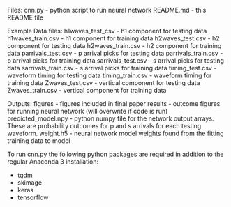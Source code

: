 
Files:
cnn.py - python script to run neural network
README.md - this README file

Example Data files:
h1waves_test_csv - h1 component for testing data
h1waves_train.csv - h1 component for training data
h2waves_test.csv - h2 component for testing data
h2waves_train.csv - h2 component for training data
parrivals_test.csv - p arrival picks for testing data
parrivals_train.csv - p arrival picks for training data
sarrivals_test.csv - s arrival picks for testing data
sarrivals_train.csv - s arrival picks for training data
timing_test.csv - waveform timing for testing data
timing_train.csv - waveform timing for training data
Zwaves_test.csv - vertical component for testing data
Zwaves_train.csv - vertical component for training data

Outputs:
figures - figures included in final paper
results - outcome figures for running neural network (will overwrite if code is run)
predicted_model.npy - python numpy file for the network output arrays.  These are probability outcomes for p and s arrivals for each testing waveform.
weight.h5 - neural network model weights found from the fitting training data to model


To run cnn.py the following python packages are required in addition to the regular Anaconda 3 installation:
- tqdm
- skimage
- keras
- tensorflow

